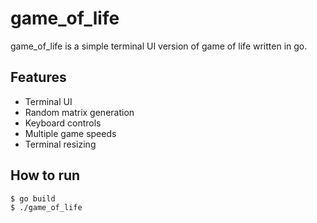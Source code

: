 # game_of_life

game_of_life is a simple terminal UI version of game of life written in go.

## Features

- Terminal UI
- Random matrix generation
- Keyboard controls
- Multiple game speeds
- Terminal resizing

## How to run

```
$ go build
$ ./game_of_life
```

